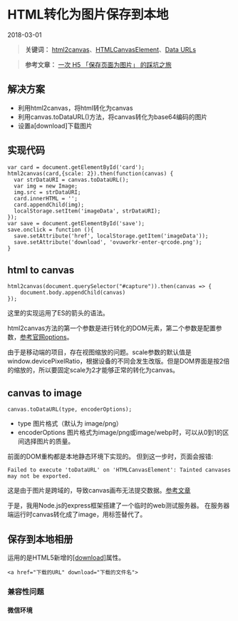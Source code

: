# HTML转化为图片保存到本地
2018-03-01

> **关键词：** [html2canvas](http://html2canvas.hertzen.com/)、[HTMLCanvasElement](https://developer.mozilla.org/zh-CN/docs/Web/API/、HTMLCanvasElement)、[Data URLs](https://developer.mozilla.org/zh-CN/docs/Web/HTTP/data_URIs)

> **参考文章：** [一次 H5 「保存页面为图片」 的踩坑之旅](https://juejin.im/post/5a17c5e26fb9a04527254689#heading-0)

## 解决方案

- 利用html2canvas，将html转化为canvas
- 利用canvas.toDataURL()方法，将canvas转化为base64编码的图片
- 设置a[download]下载图片

## 实现代码

```
var card = document.getElementById('card');
html2canvas(card,{scale: 2}).then(function(canvas) {
  var strDataURI = canvas.toDataURL();
  var img = new Image;
  img.src = strDataURI;
  card.innerHTML = '';
  card.appendChild(img);
  localStorage.setItem('imageData', strDataURI);
});
var save = document.getElementById('save');
save.onclick = function (){
  save.setAttribute('href', localStorage.getItem('imageData'));
  save.setAttribute('download', 'ovuworkr-enter-qrcode.png');
}
```

## html to canvas

```
html2canvas(document.querySelector("#capture")).then(canvas => {
    document.body.appendChild(canvas)
});
```
这里的实现运用了ES的箭头的语法。

html2canvas方法的第一个参数是进行转化的DOM元素，第二个参数是配置参数，[参考官网options](http://html2canvas.hertzen.com/configuration)。

由于是移动端的项目，存在视图缩放的问题。scale参数的默认值是window.devicePixelRatio，根据设备的不同会发生改版。但是DOM界面是按2倍的缩放的，所以要固定scale为2才能够正常的转化为canvas。

## canvas to image

`canvas.toDataURL(type, encoderOptions);`

- type 图片格式（默认为 image/png）
- encoderOptions 图片格式为image/png或image/webp时，可以从0到1的区间选择图片的质量。

前面的DOM重构都是本地静态环境下实现的。
但到这一步时，页面会报错:

`Failed to execute 'toDataURL' on 'HTMLCanvasElement': Tainted canvases may not be exported.`

这是由于图片是跨域的，导致canvas画布无法提交数据。[参考文章](https://www.jianshu.com/p/6fe06667b748)

于是，我用Node.js的express框架搭建了一个临时的web测试服务器。
在服务器端运行时canvas转化成了image，用<img>标签替代了<canvas>。

## 保存到本地相册
运用的是HTML5新增<a>的[[download]](https://developer.mozilla.org/zh-CN/docs/Web/HTML/Element/a)属性。

`<a href="下载的URL" download="下载的文件名"> `

### 兼容性问题

#### 微信环境


